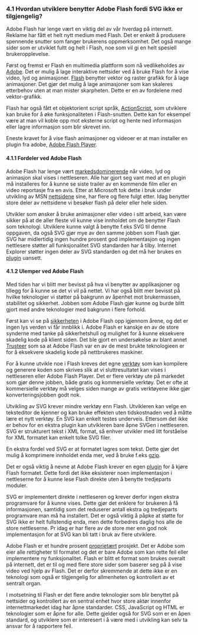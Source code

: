 ### 4.1 Hvordan utviklere benytter Adobe Flash fordi SVG ikke er tilgjengelig? ###

Adobe Flash har lenge vært en viktig del av vår hverdag på internett. Reklame har
fått et helt nytt medium med Flash. Det er enkelt å produsere spennende
snutter som fanger brukerens oppmerksomhet. Det også mange sider som er utviklet
fultt og helt i Flash, noe som vil gi en helt spesiell brukeropplevelse. 

Først og fremst er Flash en multimedia plattform som nå vedlikeholdes av [Adobe][1]. Det
er mulig å lage interaktive nettsider ved å bruke Flash for å vise video, lyd og
animasjoner. [Flash][1] benytter vektor og raster grafikk for å lage animasjoner. 
Det gjør det mulig å lage animasjoner som kan skaleres etterbehov uten at man mister 
skarpheten. Dette er en av fordelene med vektor-grafikk.

Flash har også fått et objektorient script språk, [ActionScript][1], som utviklere kan
bruke for å øke funksjonaliteten i Flash-snutten. Dette kan for eksempel være at
man vil koble opp mot eksterne script og hente ned informasjon eller lagre
informasjon som blir skrevet inn.

Eneste kravet for å vise flash animasjoner og videoer er at man installer en plugin
fra adobe, [Adobe Flash Player][1].

#### 4.1.1 Fordeler ved Adobe Flash ####

Adobe Flash har lenge vært [markedsdominerende][2] når video, lyd og animasjon skal vises
i nettleseren. Alle har gjort seg vant med at en plugin må installeres for å kunne se
siste trailer av en kommende film eller en video reportasje fra en avis. Etter at
Microsoft tok dette i bruk under utvikling av MSN [nettsidene][1] sine, har flere og 
flere fulgt etter. Idag benytter store deler av nettsidene vi besøker flash på deler
eller hele siden.

Utvikler som ønsker å bruke animasjoner eller video i sitt arbeid, kan være sikker
på at de aller fleste vil kunne vise innholdet om de benytter Flash som teknologi.
Utviklere kunne valgt å benytte f.eks SVG til denne oppgaven, da også SVG gjør mye
av den samme jobben som Flash gjør. SVG har midlertidig ingen hundre prosent god
implementasjon og ingen nettlesere støtter all funksjonalitet SVG standarden har å
tilby. Internet Explorer støtter ingen deler av SVG standarden og det må her
brukes en [plugin][3] uansett.


#### 4.1.2 Ulemper ved Adobe Flash ####

Med tiden har vi blitt mer bevisst på hva vi benytter av applikasjoner og tillegg
for å kunne se det vi vil på nettet. Vi har også blitt mer bevisst på hvilke teknologier
vi støtter på bakgrunn av åpenhet mot brukermassen, stabilitet og sikkerhet. Jobben
som Adobe Flash gjør kunne og burde blitt gjort med andre teknologier med bakgrunn
i flere forhold.

Først kan vi se på [sikkerheten][4] i Adobe Flash opp igjennom årene, og det er ingen lys
verden vi får innblikk i. Adobe Flash er kanskje en av de store synderne med tanke
på sikkerhetshull og mulighet for å kunne eksekvere skadelig kode på klient siden. Det
ble gjort en undersøkelse av blant annet [Trusteer][5] som sa at Adobe Flash var en
av de mest brukte teknologieen er for å eksekvere skadelig kode på nettbrukeres maskiner.

For å kunne utvikle noe i Flash kreves det egne [verktøy][6] som kan kompilere og generere
koden som skrives slik at vi sluttresultatet kan vises i nettleseren eller Adobe Flash
Player. Det er flere verktøy ute på markedet som gjør denne jobben, både gratis
og kommersielle verktøy. Det er ofte at kommersielle verktøy må velges siden mange 
av gratis verktøyene ikke gjør konverteringsjobben godt nok.

Utvikling av SVG krever mindre verktøy enn Flash. Utvikleren kan velge en teksteditor
de kjenner og kan bruke effekten uten tidskostnaden ved å måtte lære et nytt verktøy.
En SVG kan enkelt testes underveis. Ettersom det ikke er behov for en ekstra plugin kan
utvikleren bare åpne SVGen i nettleseren. SVG er strukturert tekst i XML format, så
enhver utvikler med litt forståelse for XML formatet kan enkelt tolke SVG filer.

En ekstra fordel ved SVG er at formatet lagres som tekst. Dette gjør det mulig å
komprimere innholdet enda mer, ved å bruke f.eks [gzip][7]. 

Det er også viktig å nevne at Adobe Flash krever en egen [plugin][8] for å kjøre Flash
formatet. Dette fordi det ikke eksisterer noen implementasjon i nettleserne for å
kunne lese Flash direkte uten å benytte tredjeparts moduler.

SVG er implementert direkte i nettleseren og krever derfor ingen ekstra programvare
for å kunne vises. Dette gjør det enklere for brukeren å få informasjonen, samtidig
som det reduserer antall ekstra og tredjeparts programvare man må ha installert. Det
er også viktig å påpke at støtte for SVG ikke er helt fullstendig enda, men
dette forbedres daglig hos alle de store nettleserne. Pr idag er har flere av
de store mer enn god nok implementasjon for at SVG kan bli tatt i bruk av flere
utviklere.

Adobe Flash er et hundre prosent [proprietært][9] prosjekt. Det er Adobe som eier alle
rettigheter til formatet og det er bare Adobe som kan rette feil eller implementere
ny funksjonalitet. Flash er blitt et format som brukes overalt på internett, det
er til og med flere store sider som baserer seg på å vise video ved hjelp av Flash.
Det er derfor skremmende at dette ikke er en teknologi som også er tilgjengelig
for allmenheten og kontrollert av et sentralt organ.

I motsetning til Flash er det flere andre teknologier som blir benyttet på nettsider
og kontrollert av en sentral enhet hvor store aktør innenfor internettmarkedet
idag har åpne standarder. CSS, JavaScript og HTML er teknologier som er åpne for alle.
Dette gjelder også for SVG som er en åpen standard, og utviklere
som er interesert i å være med i utvikling kan selv ta ansvar for å rapportere feil.

[1]: http://en.wikipedia.org/wiki/Adobe_Flash "Adobe Flash, Wikipedia, read 2010-05-27"
[2]: http://www.adobe.com/products/player_census/flashplayer/version_penetration.html "Adobe Flash plugin usage worldwide, Adobe, read 2010-05-27"
[3]: http://www.planetsvg.com/content/svg-solutions-internet-explorer "SVG solutions for Internet Explorer, PlanetSVG, 2009-02-15"
[4]: http://www.adobe.com/support/security/#flashplayer "Adobe Security bulletins and advisories, Adobe, read 2010-05-27"
[5]: http://www.trusteer.com/files/Flash_Security_Hole_Advisory.pdf "Adobe Flash Security Hole Advisory, Trusteer, 2009-08-13"
[6]: http://en.wikipedia.org/wiki/SWF "SWF, Wikipedia, read 2010-05-27"
[7]: http://www.w3.org/TR/SVG11/minimize.html "Minimize SVG File Size, W3C, 2003-01-14"
[8]: http://en.wikipedia.org/wiki/Adobe_Flash_Player "Adobe Flash Player, Adobe, read 2010-05-27"
[9]: http://www.apple.com/hotnews/thoughts-on-flash "Thoughts on Flash, Apple, read 2010-05-27"
